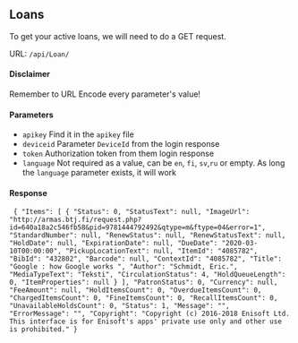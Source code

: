 ## Loans

To get your active loans, we will need to do a GET request.

URL: `/api/Loan/`

#### Disclaimer
Remember to URL Encode every parameter's value!

#### Parameters

- `apikey` Find it in the `apikey` file
- `deviceid` Parameter `DeviceId` from the login response
- `token` Authorization token from them login response
- `language` Not required as a value, can be `en`, `fi`, `sv`,`ru` or empty. As long the `language` parameter exists, it will work

#### Response

`
{
    "Items": [
        {
            "Status": 0,
            "StatusText": null,
            "ImageUrl": "http://armas.btj.fi/request.php?id=640a18a2c546fb58&pid=9781444792492&qtype=m&ftype=04&error=1",
            "StandardNumber": null,
            "RenewStatus": null,
            "RenewStatusText": null,
            "HoldDate": null,
            "ExpirationDate": null,
            "DueDate": "2020-03-10T00:00:00",
            "PickupLocationText": null,
            "ItemId": "4085782",
            "BibId": "432802",
            "Barcode": null,
            "ContextId": "4085782",
            "Title": "Google : how Google works ",
            "Author": "Schmidt, Eric.",
            "MediaTypeText": "Teksti",
            "CirculationStatus": 4,
            "HoldQueueLength": 0,
            "ItemProperties": null
        }
    ],
    "PatronStatus": 0,
    "Currency": null,
    "FeeAmount": null,
    "HoldItemsCount": 0,
    "OverdueItemsCount": 0,
    "ChargedItemsCount": 0,
    "FineItemsCount": 0,
    "RecallItemsCount": 0,
    "UnavailableHoldsCount": 0,
    "Status": 1,
    "Message": "",
    "ErrorMessage": "",
    "Copyright": "Copyright (c) 2016-2018 Enisoft Ltd. This interface is for Enisoft's apps' private use only and other use is prohibited."
}`

